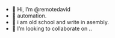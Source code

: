 - 👋 Hi, I’m @remotedavid
- 👀 automation.
- 🌱 i am old school and write in asembly.
- 💞️ I’m looking to collaborate on ..

<!---
remotedavid/remotedavid is a ✨ special ✨ repository because its `README.md` (this file) appears on your GitHub profile.
You can click the Preview link to take a look at your changes.
--->
